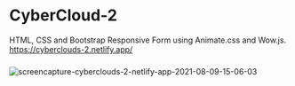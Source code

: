 # CyberCloud-2

HTML, CSS and Bootstrap Responsive Form using Animate.css and Wow.js. https://cyberclouds-2.netlify.app/

###
<img src="https://i.ibb.co/mD317VB/screencapture-cyberclouds-2-netlify-app-2021-08-09-15-06-03.png" alt="screencapture-cyberclouds-2-netlify-app-2021-08-09-15-06-03" border="0">
